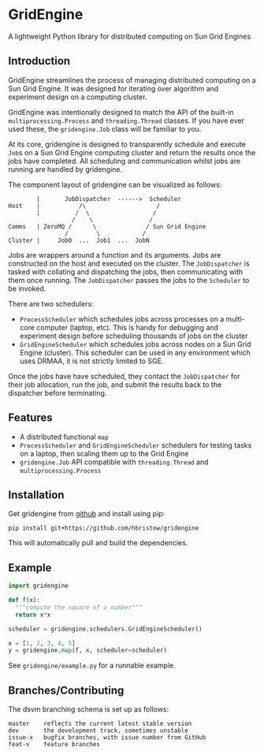 GridEngine
==========
A lightweight Python library for distributed computing on Sun Grid Engines

Introduction
------------
GridEngine streamlines the process of managing distributed computing on a Sun Grid Engine. It was designed for iterating over algorithm and experiment design on a computing cluster.

GridEngine was intentionally designed to match the API of the built-in `multiprocessing.Process` and `threading.Thread` classes. If you have ever used these, the `gridengine.Job` class will be familiar to you.

At its core, gridengine is designed to transparently schedule and execute `Job`s on a Sun Grid Engine computing cluster and return the results once the jobs have completed. All scheduling and communication whilst jobs are running are handled by gridengine.

The component layout of gridengine can be visualized as follows:

            |       JobDispatcher  ------>  Scheduler
    Host    |           /\                    /
            |          /  \                  /
                      /    \                /
    Comms   | ZeroMQ /      \              / Sun Grid Engine
                    /        \            /
    Cluster |     Job0  ...  Job1  ...  JobN

Jobs are wrappers around a function and its arguments. Jobs are constructed on the host and executed on the cluster. The `JobDispatcher` is tasked with collating and dispatching the jobs, then communicating with them once running. The `JobDispatcher` passes the jobs to the `Scheduler` to be invoked.

There are two schedulers:

- `ProcessScheduler` which schedules jobs across processes on a multi-core computer (laptop, etc). This is handy for debugging and experiment design before scheduling thousands of jobs on the cluster
- `GridEngineScheduler` which schedules jobs across nodes on a Sun Grid Engine (cluster). This scheduler can be used in any environment which uses DRMAA, it is not strictly limited to SGE.

Once the jobs have have scheduled, they contact the `JobDispatcher` for their job allocation, run the job, and submit the results back to the dispatcher before terminating.

Features
--------
 - A distributed functional `map`
 - `ProcessScheduler` and `GridEngineScheduler` schedulers for testing tasks on a laptop, then scaling them up to the Grid Engine
 - `gridengine.Job` API compatible with `threading.Thread` and `multiprocessing.Process`

Installation
------------
Get gridengine from [github](https://github.com/hbristow/gridengine) and install using pip:

    pip install git+https://github.com/hbristow/gridengine

This will automatically pull and build the dependencies.

Example
-------

```python
import gridengine

def f(x):
  """compute the square of a number"""
  return x*x

scheduler = gridengine.schedulers.GridEngineScheduler()

x = [1, 2, 3, 4, 5]
y = gridengine.map(f, x, scheduler=scheduler)
```

See `gridengine/example.py` for a runnable example.

Branches/Contributing
---------------------
The dsvm branching schema is set up as follows:

    master    reflects the current latest stable version
    dev       the development track, sometimes unstable
    issue-x   bugfix branches, with issue number from GitHub
    feat-x    feature branches
